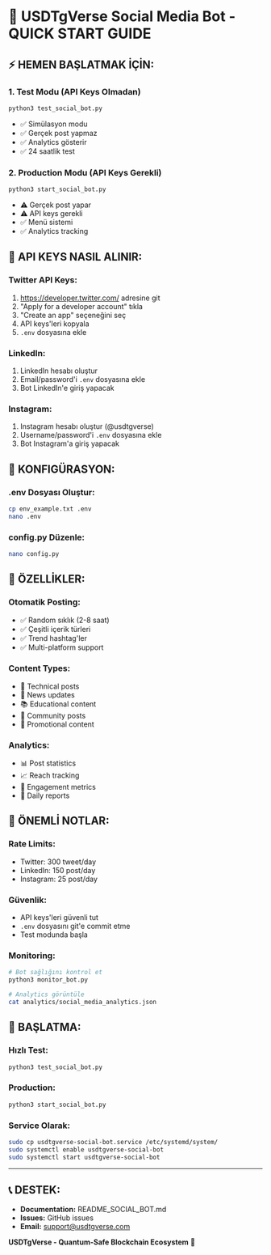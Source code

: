 # 🚀 USDTgVerse Social Media Bot - QUICK START GUIDE

## ⚡ **HEMEN BAŞLATMAK İÇİN:**

### **1. Test Modu (API Keys Olmadan)**
```bash
python3 test_social_bot.py
```
- ✅ Simülasyon modu
- ✅ Gerçek post yapmaz
- ✅ Analytics gösterir
- ✅ 24 saatlik test

### **2. Production Modu (API Keys Gerekli)**
```bash
python3 start_social_bot.py
```
- ⚠️ Gerçek post yapar
- ⚠️ API keys gerekli
- ✅ Menü sistemi
- ✅ Analytics tracking

## 🔑 **API KEYS NASIL ALINIR:**

### **Twitter API Keys:**
1. https://developer.twitter.com/ adresine git
2. "Apply for a developer account" tıkla
3. "Create an app" seçeneğini seç
4. API keys'leri kopyala
5. `.env` dosyasına ekle

### **LinkedIn:**
1. LinkedIn hesabı oluştur
2. Email/password'i `.env` dosyasına ekle
3. Bot LinkedIn'e giriş yapacak

### **Instagram:**
1. Instagram hesabı oluştur (@usdtgverse)
2. Username/password'i `.env` dosyasına ekle
3. Bot Instagram'a giriş yapacak

## 📝 **KONFIGÜRASYON:**

### **.env Dosyası Oluştur:**
```bash
cp env_example.txt .env
nano .env
```

### **config.py Düzenle:**
```bash
nano config.py
```

## 🎯 **ÖZELLİKLER:**

### **Otomatik Posting:**
- ✅ Random sıklık (2-8 saat)
- ✅ Çeşitli içerik türleri
- ✅ Trend hashtag'ler
- ✅ Multi-platform support

### **Content Types:**
- 🔧 Technical posts
- 📰 News updates
- 📚 Educational content
- 👥 Community posts
- 🎁 Promotional content

### **Analytics:**
- 📊 Post statistics
- 📈 Reach tracking
- 💬 Engagement metrics
- 📅 Daily reports

## 🚨 **ÖNEMLİ NOTLAR:**

### **Rate Limits:**
- Twitter: 300 tweet/day
- LinkedIn: 150 post/day
- Instagram: 25 post/day

### **Güvenlik:**
- API keys'leri güvenli tut
- `.env` dosyasını git'e commit etme
- Test modunda başla

### **Monitoring:**
```bash
# Bot sağlığını kontrol et
python3 monitor_bot.py

# Analytics görüntüle
cat analytics/social_media_analytics.json
```

## 🎉 **BAŞLATMA:**

### **Hızlı Test:**
```bash
python3 test_social_bot.py
```

### **Production:**
```bash
python3 start_social_bot.py
```

### **Service Olarak:**
```bash
sudo cp usdtgverse-social-bot.service /etc/systemd/system/
sudo systemctl enable usdtgverse-social-bot
sudo systemctl start usdtgverse-social-bot
```

---

## 📞 **DESTEK:**

- **Documentation:** README_SOCIAL_BOT.md
- **Issues:** GitHub issues
- **Email:** support@usdtgverse.com

**USDTgVerse - Quantum-Safe Blockchain Ecosystem** 🚀
